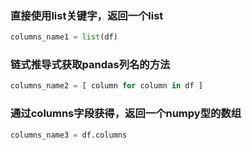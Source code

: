 ### 直接使用list关键字，返回一个list

```python
columns_name1 = list(df)
```

### 链式推导式获取pandas列名的方法

```python
columns_name2 = [ column for column in df ]
```

### 通过columns字段获得，返回一个numpy型的数组

```python
columns_name3 = df.columns
```

